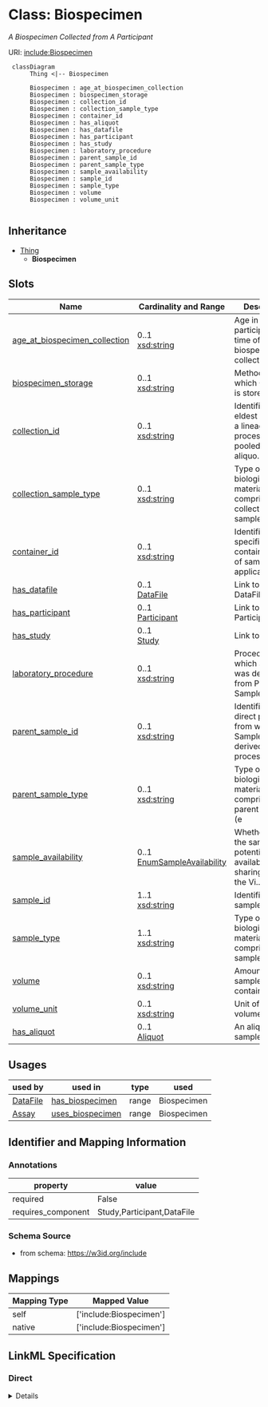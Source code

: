 # Class: Biospecimen
_A Biospecimen Collected from A Participant_





URI: [include:Biospecimen](https://w3id.org/include/Biospecimen)




```mermaid
 classDiagram
      Thing <|-- Biospecimen
      
      Biospecimen : age_at_biospecimen_collection
      Biospecimen : biospecimen_storage
      Biospecimen : collection_id
      Biospecimen : collection_sample_type
      Biospecimen : container_id
      Biospecimen : has_aliquot
      Biospecimen : has_datafile
      Biospecimen : has_participant
      Biospecimen : has_study
      Biospecimen : laboratory_procedure
      Biospecimen : parent_sample_id
      Biospecimen : parent_sample_type
      Biospecimen : sample_availability
      Biospecimen : sample_id
      Biospecimen : sample_type
      Biospecimen : volume
      Biospecimen : volume_unit
      

```





## Inheritance
* [Thing](Thing.md)
    * **Biospecimen**



## Slots

| Name | Cardinality and Range  | Description  |
| ---  | ---  | --- |
| [age_at_biospecimen_collection](age_at_biospecimen_collection.md) | 0..1 <br/> [xsd:string](xsd:string)  | Age in days of participant at time of biospecimen collection  |
| [biospecimen_storage](biospecimen_storage.md) | 0..1 <br/> [xsd:string](xsd:string)  | Method by which Container is stored (e  |
| [collection_id](collection_id.md) | 0..1 <br/> [xsd:string](xsd:string)  | Identifier for the eldest sample in a lineage of processed, pooled, or aliquo...  |
| [collection_sample_type](collection_sample_type.md) | 0..1 <br/> [xsd:string](xsd:string)  | Type of biological material comprising the collected sample (e  |
| [container_id](container_id.md) | 0..1 <br/> [xsd:string](xsd:string)  | Identifier for specific container/aliquot of sample, if applicable  |
| [has_datafile](has_datafile.md) | 0..1 <br/> [DataFile](DataFile.md)  | Link to a DataFile  |
| [has_participant](has_participant.md) | 0..1 <br/> [Participant](Participant.md)  | Link to a Participant  |
| [has_study](has_study.md) | 0..1 <br/> [Study](Study.md)  | Link to a Study  |
| [laboratory_procedure](laboratory_procedure.md) | 0..1 <br/> [xsd:string](xsd:string)  | Procedure by which Sample was derived from Parent Sample (e  |
| [parent_sample_id](parent_sample_id.md) | 0..1 <br/> [xsd:string](xsd:string)  | Identifier for the direct parent from which Sample was derived, processed, po...  |
| [parent_sample_type](parent_sample_type.md) | 0..1 <br/> [xsd:string](xsd:string)  | Type of biological material comprising the parent sample (e  |
| [sample_availability](sample_availability.md) | 0..1 <br/> [EnumSampleAvailability](EnumSampleAvailability.md)  | Whether or not the sample is potentially available for sharing through the Vi...  |
| [sample_id](sample_id.md) | 1..1 <br/> [xsd:string](xsd:string)  | Identifier for sample  |
| [sample_type](sample_type.md) | 1..1 <br/> [xsd:string](xsd:string)  | Type of biological material comprising the sample (e  |
| [volume](volume.md) | 0..1 <br/> [xsd:string](xsd:string)  | Amount of sample in container  |
| [volume_unit](volume_unit.md) | 0..1 <br/> [xsd:string](xsd:string)  | Unit of sample volume  |
| [has_aliquot](has_aliquot.md) | 0..1 <br/> [Aliquot](Aliquot.md)  | An aliquot of a sample  |


## Usages


| used by | used in | type | used |
| ---  | --- | --- | --- |
| [DataFile](DataFile.md) | [has_biospecimen](has_biospecimen.md) | range | Biospecimen |
| [Assay](Assay.md) | [uses_biospecimen](uses_biospecimen.md) | range | Biospecimen |



## Identifier and Mapping Information





### Annotations

| property | value |
| --- | --- |
| required | False |
| requires_component | Study,Participant,DataFile |




### Schema Source


* from schema: https://w3id.org/include







## Mappings

| Mapping Type | Mapped Value |
| ---  | ---  |
| self | ['include:Biospecimen'] |
| native | ['include:Biospecimen'] |


## LinkML Specification

<!-- TODO: investigate https://stackoverflow.com/questions/37606292/how-to-create-tabbed-code-blocks-in-mkdocs-or-sphinx -->

### Direct

<details>
```yaml
name: Biospecimen
definition_uri: include:Biospecimen
annotations:
  required:
    tag: required
    value: 'False'
  requires_component:
    tag: requires_component
    value: Study,Participant,DataFile
description: A Biospecimen Collected from A Participant
title: Biospecimen
from_schema: https://w3id.org/include
rank: 1000
is_a: Thing
slots:
- age_at_biospecimen_collection
- biospecimen_storage
- collection_id
- collection_sample_type
- container_id
- has_datafile
- has_participant
- has_study
- laboratory_procedure
- parent_sample_id
- parent_sample_type
- sample_availability
- sample_id
- sample_type
- volume
- volume_unit
- has_aliquot

```
</details>

### Induced

<details>
```yaml
name: Biospecimen
definition_uri: include:Biospecimen
annotations:
  required:
    tag: required
    value: 'False'
  requires_component:
    tag: requires_component
    value: Study,Participant,DataFile
description: A Biospecimen Collected from A Participant
title: Biospecimen
from_schema: https://w3id.org/include
rank: 1000
is_a: Thing
attributes:
  age_at_biospecimen_collection:
    name: age_at_biospecimen_collection
    definition_uri: include:age_at_biospecimen_collection
    description: Age in days of participant at time of biospecimen collection
    from_schema: https://w3id.org/include
    rank: 1000
    alias: age_at_biospecimen_collection
    owner: Biospecimen
    domain_of:
    - Biospecimen
    - Biospecimen
    range: string
  biospecimen_storage:
    name: biospecimen_storage
    definition_uri: include:biospecimen_storage
    description: Method by which Container is stored (e.g. -80C freezer, Liquid nitrogen,
      etc.)
    from_schema: https://w3id.org/include
    rank: 1000
    alias: biospecimen_storage
    owner: Biospecimen
    domain_of:
    - Biospecimen
    - Biospecimen
    range: string
  collection_id:
    name: collection_id
    definition_uri: include:collection_id
    description: Identifier for the eldest sample in a lineage of processed, pooled,
      or aliquoted samples. This may be the same as Parent Sample ID or Sample ID
      (if no processing was performed).
    from_schema: https://w3id.org/include
    rank: 1000
    alias: collection_id
    owner: Biospecimen
    domain_of:
    - Biospecimen
    - DataFile
    - Biospecimen
    - DataFile
    range: string
  collection_sample_type:
    name: collection_sample_type
    definition_uri: include:collection_sample_type
    description: Type of biological material comprising the collected sample (e.g.
      Whole blood, Bone marrow, Saliva, etc.)
    from_schema: https://w3id.org/include
    rank: 1000
    alias: collection_sample_type
    owner: Biospecimen
    domain_of:
    - Biospecimen
    - Biospecimen
    range: string
  container_id:
    name: container_id
    definition_uri: include:container_id
    description: Identifier for specific container/aliquot of sample, if applicable.
      For example, distinct aliquots of a sample will have the same Sample ID but
      different Container IDs.
    from_schema: https://w3id.org/include
    rank: 1000
    alias: container_id
    owner: Biospecimen
    domain_of:
    - Biospecimen
    - Biospecimen
    range: string
  has_datafile:
    name: has_datafile
    definition_uri: include:has_datafile
    description: Link to a DataFile
    from_schema: https://w3id.org/include
    rank: 1000
    alias: has_datafile
    owner: Biospecimen
    domain_of:
    - Biospecimen
    - Participant
    - Biospecimen
    - Participant
    range: DataFile
  has_participant:
    name: has_participant
    definition_uri: include:has_participant
    description: Link to a Participant
    from_schema: https://w3id.org/include
    rank: 1000
    alias: has_participant
    owner: Biospecimen
    domain_of:
    - Biospecimen
    - DataFile
    - Condition
    - Biospecimen
    - DataFile
    - FamilyGroup
    - Condition
    range: Participant
  has_study:
    name: has_study
    definition_uri: include:has_study
    description: Link to a Study
    from_schema: https://w3id.org/include
    rank: 1000
    alias: has_study
    owner: Biospecimen
    domain_of:
    - Biospecimen
    - DataFile
    - Participant
    - Biospecimen
    - DataFile
    - Participant
    range: Study
  laboratory_procedure:
    name: laboratory_procedure
    definition_uri: include:laboratory_procedure
    description: Procedure by which Sample was derived from Parent Sample (e.g. RBC
      lysis, Centrifugation, Ficoll, etc.)
    from_schema: https://w3id.org/include
    rank: 1000
    alias: laboratory_procedure
    owner: Biospecimen
    domain_of:
    - Biospecimen
    - Biospecimen
    range: string
  parent_sample_id:
    name: parent_sample_id
    definition_uri: include:parent_sample_id
    description: Identifier for the direct parent from which Sample was derived, processed,
      pooled, etc. (if applicable)
    from_schema: https://w3id.org/include
    rank: 1000
    alias: parent_sample_id
    owner: Biospecimen
    domain_of:
    - Biospecimen
    - Biospecimen
    range: string
  parent_sample_type:
    name: parent_sample_type
    definition_uri: include:parent_sample_type
    description: Type of biological material comprising the parent sample (e.g. Plasma,
      Serum, White blood cells, etc.)
    from_schema: https://w3id.org/include
    rank: 1000
    alias: parent_sample_type
    owner: Biospecimen
    domain_of:
    - Biospecimen
    - Biospecimen
    range: string
  sample_availability:
    name: sample_availability
    definition_uri: include:sample_availability
    description: Whether or not the sample is potentially available for sharing through
      the Virtual Biorepository
    from_schema: https://w3id.org/include
    rank: 1000
    alias: sample_availability
    owner: Biospecimen
    domain_of:
    - Biospecimen
    - Biospecimen
    range: enum_sample_availability
  sample_id:
    name: sample_id
    definition_uri: include:sample_id
    description: Identifier for sample. A sample is a unique biological material;
      two samples with two different IDs are biologically distinct.
    from_schema: https://w3id.org/include
    rank: 1000
    alias: sample_id
    owner: Biospecimen
    domain_of:
    - Biospecimen
    - Biospecimen
    range: string
    required: true
  sample_type:
    name: sample_type
    definition_uri: include:sample_type
    description: Type of biological material comprising the sample (e.g. Plasma, Serum,
      White blood cells, DNA, RNA, etc.)
    from_schema: https://w3id.org/include
    rank: 1000
    alias: sample_type
    owner: Biospecimen
    domain_of:
    - Biospecimen
    - Biospecimen
    range: string
    required: true
  volume:
    name: volume
    definition_uri: include:volume
    description: Amount of sample in container
    from_schema: https://w3id.org/include
    rank: 1000
    alias: volume
    owner: Biospecimen
    domain_of:
    - Biospecimen
    - Biospecimen
    range: string
  volume_unit:
    name: volume_unit
    definition_uri: include:volume_unit
    description: Unit of sample volume
    from_schema: https://w3id.org/include
    rank: 1000
    alias: volume_unit
    owner: Biospecimen
    domain_of:
    - Biospecimen
    - Biospecimen
    range: string
  has_aliquot:
    name: has_aliquot
    definition_uri: include:has_aliquot
    description: An aliquot of a sample
    from_schema: https://w3id.org/include
    rank: 1000
    alias: has_aliquot
    owner: Biospecimen
    domain_of:
    - Biospecimen
    - Biospecimen
    range: Aliquot

```
</details>